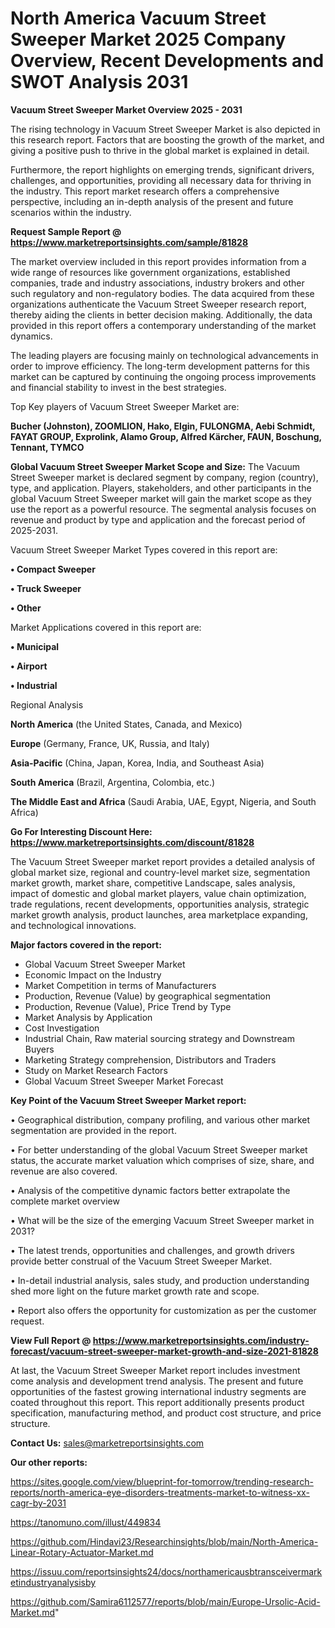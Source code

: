 # North America Vacuum Street Sweeper Market 2025 Company Overview, Recent Developments and SWOT Analysis 2031

<Strong> Vacuum Street Sweeper Market Overview 2025 - 2031</strong>

The rising technology in Vacuum Street Sweeper Market is also depicted in this research report. Factors that are boosting the growth of the market, and giving a positive push to thrive in the global market is explained in detail.

Furthermore, the report highlights on emerging trends, significant drivers, challenges, and opportunities, providing all necessary data for thriving in the industry. This report market research offers a comprehensive perspective, including an in-depth analysis of the present and future scenarios within the industry.

<strong>Request Sample Report @ <a href=https://www.marketreportsinsights.com/sample/81828>https://www.marketreportsinsights.com/sample/81828</a></strong>

The market overview included in this report provides information from a wide range of resources like government organizations, established companies, trade and industry associations, industry brokers and other such regulatory and non-regulatory bodies. The data acquired from these organizations authenticate the Vacuum Street Sweeper research report, thereby aiding the clients in better decision making. Additionally, the data provided in this report offers a contemporary understanding of the market dynamics.

The leading players are focusing mainly on technological advancements in order to improve efficiency. The long-term development patterns for this market can be captured by continuing the ongoing process improvements and financial stability to invest in the best strategies.

Top Key players of Vacuum Street Sweeper Market are:

<strong>Bucher (Johnston), ZOOMLION, Hako, Elgin, FULONGMA, Aebi Schmidt, FAYAT GROUP, Exprolink, Alamo Group, Alfred Kärcher, FAUN, Boschung, Tennant, TYMCO</strong>

<strong><b>Global Vacuum Street Sweeper Market Scope and Size:</b></strong>
The Vacuum Street Sweeper market is declared segment by company, region (country), type, and application. Players, stakeholders, and other participants in the global Vacuum Street Sweeper market will gain the market scope as they use the report as a powerful resource. The segmental analysis focuses on revenue and product by type and application and the forecast period of 2025-2031.

Vacuum Street Sweeper Market Types covered in this report are:

<strong>• Compact Sweeper

• Truck Sweeper

• Other</strong>

Market Applications covered in this report are:

<strong>• Municipal

• Airport

• Industrial</strong> 

Regional Analysis

<strong>North America</strong> (the United States, Canada, and Mexico)

<strong>Europe</strong> (Germany, France, UK, Russia, and Italy)

<strong>Asia-Pacific</strong> (China, Japan, Korea, India, and Southeast Asia)

<strong>South America</strong> (Brazil, Argentina, Colombia, etc.)

<strong>The Middle East and Africa</strong> (Saudi Arabia, UAE, Egypt, Nigeria, and South Africa)

<strong>Go For Interesting Discount Here: <a href=https://www.marketreportsinsights.com/discount/81828>https://www.marketreportsinsights.com/discount/81828</a></strong>

The Vacuum Street Sweeper market report provides a detailed analysis of global market size, regional and country-level market size, segmentation market growth, market share, competitive Landscape, sales analysis, impact of domestic and global market players, value chain optimization, trade regulations, recent developments, opportunities analysis, strategic market growth analysis, product launches, area marketplace expanding, and technological innovations.

<strong><b>Major factors covered in the report:</b></strong>
<ul>
  <li>Global Vacuum Street Sweeper Market </li>
  <li>Economic Impact on the Industry</li>
  <li>Market Competition in terms of Manufacturers</li>
  <li>Production, Revenue (Value) by geographical segmentation</li>
  <li>Production, Revenue (Value), Price Trend by Type</li>
  <li>Market Analysis by Application</li>
  <li>Cost Investigation</li>
  <li>Industrial Chain, Raw material sourcing strategy and Downstream Buyers</li>
  <li>Marketing Strategy comprehension, Distributors and Traders</li>
  <li>Study on Market Research Factors</li>
  <li>Global Vacuum Street Sweeper Market Forecast</li>
</ul>

<strong><b>Key Point of the Vacuum Street Sweeper Market report:</b></strong>

• Geographical distribution, company profiling, and various other market segmentation are provided in the report.

• For better understanding of the global Vacuum Street Sweeper market status, the accurate market valuation which comprises of size, share, and revenue are also covered.

• Analysis of the competitive dynamic factors better extrapolate the complete market overview

• What will be the size of the emerging Vacuum Street Sweeper market in 2031?

• The latest trends, opportunities and challenges, and growth drivers provide better construal of the Vacuum Street Sweeper Market.

• In-detail industrial analysis, sales study, and production understanding shed more light on the future market growth rate and scope.

• Report also offers the opportunity for customization as per the customer request.

<strong><b>View Full Report @ <a href=https://www.marketreportsinsights.com/industry-forecast/vacuum-street-sweeper-market-growth-and-size-2021-81828>https://www.marketreportsinsights.com/industry-forecast/vacuum-street-sweeper-market-growth-and-size-2021-81828</a></b></strong>


At last, the Vacuum Street Sweeper Market report includes investment come analysis and development trend analysis. The present and future opportunities of the fastest growing international industry segments are coated throughout this report. This report additionally presents product specification, manufacturing method, and product cost structure, and price structure.

<strong>Contact Us:</strong>
sales@marketreportsinsights.com

<strong>Our other reports:</strong>

<a href=https://sites.google.com/view/blueprint-for-tomorrow/trending-research-reports/north-america-eye-disorders-treatments-market-to-witness-xx-cagr-by-2031>https://sites.google.com/view/blueprint-for-tomorrow/trending-research-reports/north-america-eye-disorders-treatments-market-to-witness-xx-cagr-by-2031</a>

<a href=https://tanomuno.com/illust/449834>https://tanomuno.com/illust/449834</a>

<a href=https://github.com/Hindavi23/Researchinsights/blob/main/North-America-Linear-Rotary-Actuator-Market.md>https://github.com/Hindavi23/Researchinsights/blob/main/North-America-Linear-Rotary-Actuator-Market.md</a>

<a href=https://issuu.com/reportsinsights24/docs/northamericausbtransceivermarketindustryanalysisby>https://issuu.com/reportsinsights24/docs/northamericausbtransceivermarketindustryanalysisby</a>

<a href=https://github.com/Samira6112577/reports/blob/main/Europe-Ursolic-Acid-Market.md>https://github.com/Samira6112577/reports/blob/main/Europe-Ursolic-Acid-Market.md</a>"

